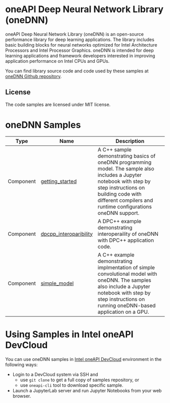 # oneAPI Deep Neural Network Library (oneDNN)

oneAPI Deep Neural Network Library (oneDNN) is an open-source performance
library for deep learning applications. The library includes basic building
blocks for neural networks optimized for Intel Architecture Processors
and Intel Processor Graphics. oneDNN is intended for deep learning
applications and framework developers interested in improving application
performance on Intel CPUs and GPUs.

You can find library source code and code used by these samples at [oneDNN Github repository](https://github.com/oneapi-src/oneDNN).

## License
The code samples are licensed under MIT license.

# oneDNN Samples

| Type      | Name                                             | Description
| --------- | ------------------------------------------------ | -
| Component | [getting_started](getting_started)               | A C++ sample demonstrating basics of oneDNN programming model. The sample also includes a Jupyter notebook with step by step instructions on building code with different compilers and runtime configurations oneDNN support.
| Component | [dpcpp_interoparibility](dpcpp_interoperability) | A DPC++ example demonstrating interoperaility of oneDNN with DPC++ application code.
| Component | [simple_model](simple_model)                     | A C++ example demonstrating implmentation of simple convolutional model with oneDNN. The samples also include a Jupyter notebook with step by step instructions on running oneDNN-based application on a GPU.

# Using Samples in Intel oneAPI DevCloud

You can use oneDNN samples in
[Intel oneAPI DevCloud](https://devcloud.intel.com/oneapi/get-started/)
environment in the following ways:
* Login to a DevCloud system via SSH and
  * use `git clone` to get a full copy of samples repository, or
  * use `oneapi-cli` tool to download specific sample.
* Launch a JupyterLab server and run Jupyter Notebooks from your web browser.
